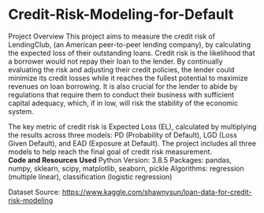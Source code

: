 # Credit-Risk-Modeling-for-Default
Project Overview
This project aims to measure the credit risk of LendingClub, (an American peer-to-peer lending company), by calculating the expected loss of their outstanding loans. Credit risk is the likelihood that a borrower would not repay their loan to the lender. By continually evaluating the risk and adjusting their credit policies, the lender could minimize its credit losses while it reaches the fullest potential to maximize revenues on loan borrowing. It is also crucial for the lender to abide by regulations that require them to conduct their business with sufficient capital adequacy, which, if in low, will risk the stability of the economic system. 

The key metric of credit risk is Expected Loss (EL), calculated by multiplying the results across three models: PD (Probability of Default), LGD (Loss Given Default), and EAD (Exposure at Default). The project includes all three models to help reach the final goal of credit risk measurement.  
**Code and Resources Used**
Python Version: 3.8.5 Packages: pandas, numpy, sklearn, scipy, matplotlib, seaborn, pickle Algorithms: regression (multiple linear), classification (logistic regression)

Dataset Source: https://www.kaggle.com/shawnysun/loan-data-for-credit-risk-modeling
